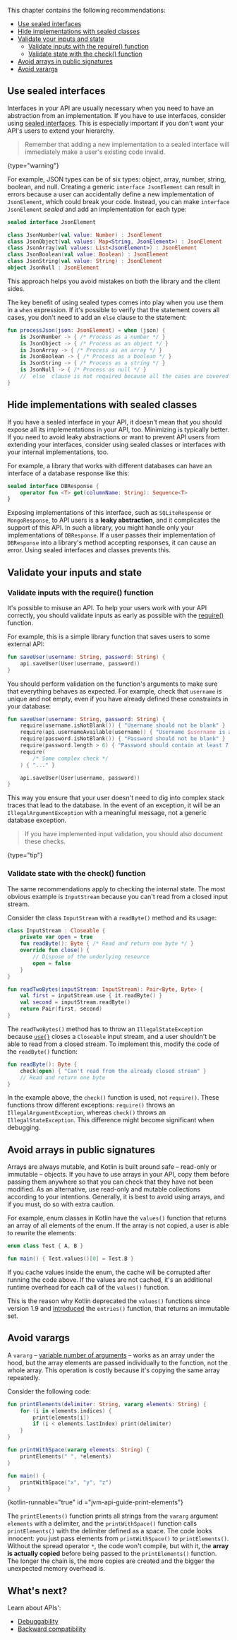 [//]: # (title: Predictability)

This chapter contains the following recommendations:
* [Use sealed interfaces](#use-sealed-interfaces)
* [Hide implementations with sealed classes](#hide-implementations-with-sealed-classes)
* [Validate your inputs and state](#validate-your-inputs-and-state)
  * [Validate inputs with the require() function](#validate-inputs-with-the-require-function)
  * [Validate state with the check() function](#validate-state-with-the-check-function)
* [Avoid arrays in public signatures](#avoid-arrays-in-public-signatures)
* [Avoid varargs](#avoid-varargs)

## Use sealed interfaces

Interfaces in your API are usually necessary when you need to have an abstraction from an implementation. If you have 
to use interfaces, consider using [sealed interfaces](sealed-classes.md). This is especially important if you don't want 
your API's users to extend your hierarchy.

> Remember that adding a new implementation to a sealed interface will immediately make a user's existing code invalid.
>
{type="warning"}

For example, JSON types can be of six types: object, array, number, string, boolean, and null. Creating a generic 
`interface JsonElement` can result in errors because a user can accidentally define a new implementation of 
`JsonElement`, which could break your code. Instead, you can make `interface JsonElement` _sealed_ and add 
an implementation for each type:

```kotlin
sealed interface JsonElement

class JsonNumber(val value: Number) : JsonElement
class JsonObject(val values: Map<String, JsonElement>) : JsonElement
class JsonArray(val values: List<JsonElement>) : JsonElement
class JsonBoolean(val value: Boolean) : JsonElement
class JsonString(val value: String) : JsonElement
object JsonNull : JsonElement
```

This approach helps you avoid mistakes on both the library and the client sides.

The key benefit of using sealed types comes into play when you use them in a `when` expression. If it's possible 
to verify that the statement covers all cases, you don't need to add an `else` clause to the statement:

```kotlin
fun processJson(json: JsonElement) = when (json) {
    is JsonNumber -> { /* Process as a number */ }
    is JsonObject -> { /* Process as an object */ }
    is JsonArray -> { /* Process as an array */ }
    is JsonBoolean -> { /* Process as a boolean */ }
    is JsonString -> { /* Process as a string */ }
    is JsonNull -> { /* Process as null */ }
    // `else` clause is not required because all the cases are covered
}
```

## Hide implementations with sealed classes

If you have a sealed interface in your API, it doesn't mean that you should expose all its implementations in your API, 
too. Minimizing is typically better. If you need to avoid leaky abstractions or want to prevent API users from extending 
your interfaces, consider using sealed classes or interfaces with your internal implementations, too.

For example, a library that works with different databases can have an interface of a database response like this:

```kotlin
sealed interface DBResponse {
    operator fun <T> get(columnName: String): Sequence<T>
}
```

Exposing implementations of this interface, such as `SQLiteResponse` or `MongoResponse`, to API users is 
a **leaky abstraction**, and it complicates the support of this API. In such a library, you might handle only your 
implementations of `DBResponse`. If a user passes their implementation of `DBResponse` into a library's method 
accepting responses, it can cause an error. Using sealed interfaces and classes prevents this.

## Validate your inputs and state

### Validate inputs with the require() function

It's possible to misuse an API. To help your users work with your API correctly, you should validate inputs
as early as possible with the [require()](https://kotlinlang.org/api/latest/jvm/stdlib/kotlin/require.html) 
function.

For example, this is a simple library function that saves users to some external API:

```kotlin
fun saveUser(username: String, password: String) {
    api.saveUser(User(username, password))
}
```

You should perform validation on the function's arguments to make sure that everything behaves as expected. For example, 
check that `username` is unique and not empty, even if you have already defined these constraints in your database:

```kotlin
fun saveUser(username: String, password: String) {
    require(username.isNotBlank()) { "Username should not be blank" }
    require(api.usernameAvailable(username)) { "Username $username is already taken" }
    require(password.isNotBlank()) { "Password should not be blank" }
    require(password.length > 6) { "Password should contain at least 7 letters" }
    require(
        /* Some complex check */
    ) { "..." }

    api.saveUser(User(username, password))
}
```

This way you ensure that your user doesn't need to dig into complex stack traces that lead to the database. In the event 
of an exception, it will be an `IllegalArgumentException` with a meaningful message, not a generic database exception.

> If you have implemented input validation, you should also document these checks.
>
{type="tip"}

### Validate state with the check() function

The same recommendations apply to checking the internal state. The most obvious example is `InputStream` because you 
can't read from a closed input stream.

Consider the class `InputStream` with a `readByte()` method and its usage:

```kotlin
class InputStream : Closeable {
    private var open = true
    fun readByte(): Byte { /* Read and return one byte */ }
    override fun close() {
        // Dispose of the underlying resource
        open = false
    }
}

fun readTwoBytes(inputStream: InputStream): Pair<Byte, Byte> {
    val first = inputStream.use { it.readByte() }
    val second = inputStream.readByte()
    return Pair(first, second)
}
```

The `readTwoBytes()` method has to throw an `IllegalStateException` because [`use{}`](https://kotlinlang.org/api/latest/jvm/stdlib/kotlin.io/use.html) 
closes a `Closeable` input stream, and a user shouldn't be able to read from a closed stream. To implement this, modify 
the code of the `readByte()` function:

```kotlin
fun readByte(): Byte {
    check(open) { "Can't read from the already closed stream" }
    // Read and return one byte
}
```

In the example above, the `check()` function is used, not `require()`. These functions throw different exceptions:
`require()` throws an `IllegalArgumentException`, whereas `check()` throws an `IllegalStateException`. This difference 
might become significant when debugging.

## Avoid arrays in public signatures

Arrays are always mutable, and Kotlin is built around safe – read-only or immutable – objects. If you have to use arrays 
in your API, copy them before passing them anywhere so that you can check that they have not been modified. 
As an alternative, use read-only and mutable collections according to your intentions. Generally, it is best to avoid 
using arrays, and if you must, do so with extra caution.

For example, enum classes in Kotlin have the `values()` function that returns an array of all elements of the enum. 
If the array is not copied, a user is able to rewrite the elements:

```kotlin
enum class Test { A, B }

fun main() { Test.values()[0] = Test.B }
```

If you cache values inside the enum, the cache will be corrupted after running the code above. If the values are not 
cached, it's an additional runtime overhead for each call of the `values()` function.

This is the reason why Kotlin deprecated the `values()` functions since version 1.9 and [introduced](https://youtrack.jetbrains.com/issue/KT-48872/Provide-modern-and-performant-replacement-for-Enum.values) the `entries()`
function, that returns an immutable set.

## Avoid varargs

A `vararg` – [variable number of arguments](functions.md#variable-number-of-arguments-varargs) – works as an array 
under the hood, but the array elements are passed individually to the function, not the whole array. This operation is 
costly because it's copying the same array repeatedly.

Consider the following code:

```kotlin
fun printElements(delimiter: String, vararg elements: String) {
    for (i in elements.indices) {
        print(elements[i])
        if (i < elements.lastIndex) print(delimiter)
    }
}

fun printWithSpace(vararg elements: String) {
    printElements(" ", *elements)
}

fun main() {
    printWithSpace("x", "y", "z")
}
```
{kotlin-runnable="true" id ="jvm-api-guide-print-elements"}

The `printElements()` function prints all strings from the `vararg` argument `elements` with a delimiter, and 
the `printWithSpace()` function calls `printElements()` with the delimiter defined as a space. The code looks innocent: 
you just pass elements from `printWithSpace()` to `printElements()`. Without the spread operator `*`, the code won't compile, 
but with it, the **array is actually copied** before being passed to the `printElements()` function. The longer 
the chain is, the more copies are created and the bigger the unexpected memory overhead is.

## What's next?

Learn about APIs':
* [Debuggability](jvm-api-guidelines-debuggability.md)
* [Backward compatibility](jvm-api-guidelines-backward-compatibility.md)
